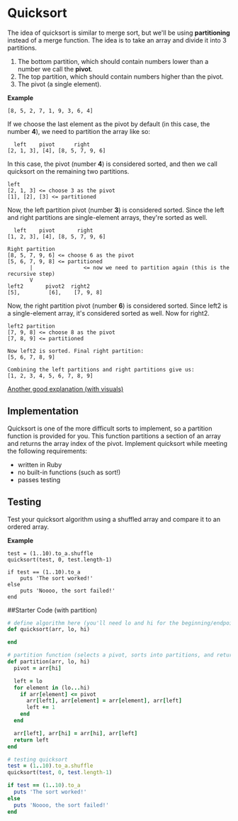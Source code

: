 # Quicksort

The idea of quicksort is similar to merge sort, but we'll be using **partitioning** instead of a merge function. The idea is to take an array and divide it into 3 partitions.

1. The bottom partition, which should contain numbers lower than a number we call the **pivot**.
2. The top partition, which should contain numbers higher than the pivot.
3. The pivot (a single element).

**Example**
```
[8, 5, 2, 7, 1, 9, 3, 6, 4]
```

If we choose the last element as the pivot by default (in this case, the number **4**), we need to partition the array like so:

```
  left    pivot      right
[2, 1, 3], [4], [8, 5, 7, 9, 6]
```

In this case, the pivot (number **4**) is considered sorted, and then we call quicksort on the remaining two partitions.

```
left
[2, 1, 3] <= choose 3 as the pivot
[1], [2], [3] <= partitioned
```

Now, the left partition pivot (number **3**) is considered sorted. Since the left and right partitions are single-element arrays, they're sorted as well.

```
  left    pivot       right
[1, 2, 3], [4], [8, 5, 7, 9, 6]
```

```
Right partition
[8, 5, 7, 9, 6] <= choose 6 as the pivot
[5, 6, 7, 9, 8] <= partitioned
       |				<= now we need to partition again (this is the recursive step)
       V
left2       pivot2  right2
[5],         [6],    [7, 9, 8]
```

Now, the right partition pivot (number **6**) is considered sorted. Since left2 is a single-element array, it's considered sorted as well. Now for right2.
```
left2 partition
[7, 9, 8] <= choose 8 as the pivot
[7, 8, 9] <= partitioned

Now left2 is sorted. Final right partition:
[5, 6, 7, 8, 9]

Combining the left partitions and right partitions give us:
[1, 2, 3, 4, 5, 6, 7, 8, 9]
```
[Another good explanation (with visuals)](http://me.dt.in.th/page/Quicksort/)

## Implementation

Quicksort is one of the more difficult sorts to implement, so a partition function is provided for you. This function partitions a section of an array and returns the array index of the pivot. Implement quicksort while meeting the following requirements:

* written in Ruby
* no built-in functions (such as sort!)
* passes testing

## Testing

Test your quicksort algorithm using a shuffled array and compare it to an ordered array.

**Example**
```
test = (1..10).to_a.shuffle
quicksort(test, 0, test.length-1)

if test == (1..10).to_a
	puts 'The sort worked!'
else
	puts 'Noooo, the sort failed!'
end
```

##Starter Code (with partition)

```rb
# define algorithm here (you'll need lo and hi for the beginning/endpoints on the recursive call)
def quicksort(arr, lo, hi)

end

# partition function (selects a pivot, sorts into partitions, and returns the array index of the pivot)
def partition(arr, lo, hi)
  pivot = arr[hi]

  left = lo
  for element in (lo...hi)
    if arr[element] <= pivot
      arr[left], arr[element] = arr[element], arr[left]
      left += 1
    end
  end

  arr[left], arr[hi] = arr[hi], arr[left]
  return left
end

# testing quicksort
test = (1..10).to_a.shuffle
quicksort(test, 0, test.length-1)

if test == (1..10).to_a
  puts 'The sort worked!'
else
  puts 'Noooo, the sort failed!'
end
```

